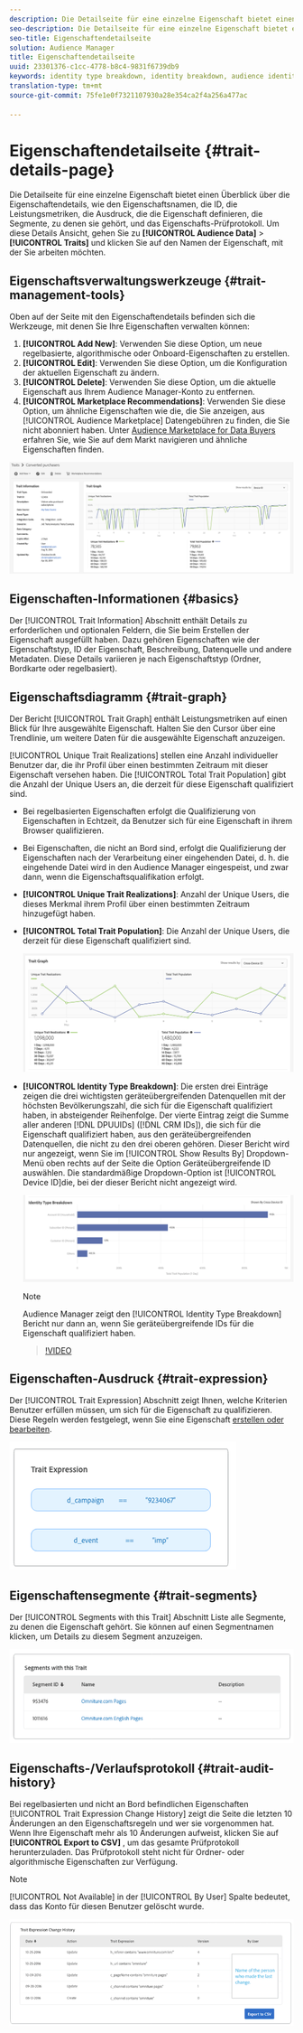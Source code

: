 ```yaml
---
description: Die Detailseite für eine einzelne Eigenschaft bietet einen Überblick über Informationen wie Eigenschaftsname, ID, Leistungsmetriken, Ausdruck, die die Eigenschaft definieren, Segmente, zu denen sie gehört, und das Eigenschafts-Prüfprotokoll. Um diese Details anzuzeigen, gehen Sie zu "Audience-Daten"> "Eigenschaften"und klicken Sie auf den Namen der Eigenschaft, mit der Sie arbeiten möchten.
seo-description: Die Detailseite für eine einzelne Eigenschaft bietet einen Überblick über Informationen wie Eigenschaftsname, ID, Leistungsmetriken, Ausdruck, die die Eigenschaft definieren, Segmente, zu denen sie gehört, und das Eigenschafts-Prüfprotokoll. Um diese Details anzuzeigen, gehen Sie zu "Audience-Daten"> "Eigenschaften"und klicken Sie auf den Namen der Eigenschaft, mit der Sie arbeiten möchten.
seo-title: Eigenschaftendetailseite
solution: Audience Manager
title: Eigenschaftendetailseite
uuid: 23301376-c1cc-4778-b8c4-9831f6739db9
keywords: identity type breakdown, identity breakdown, audience identity reporting
translation-type: tm+mt
source-git-commit: 75fe1e0f7321107930a28e354ca2f4a256a477ac

---
```



# Eigenschaftendetailseite {#trait-details-page}

Die Detailseite für eine einzelne Eigenschaft bietet einen Überblick über die Eigenschaftendetails, wie den Eigenschaftsnamen, die ID, die Leistungsmetriken, die Ausdruck, die die Eigenschaft definieren, die Segmente, zu denen sie gehört, und das Eigenschafts-Prüfprotokoll. Um diese Details Ansicht, gehen Sie zu **[!UICONTROL Audience Data]** > **[!UICONTROL Traits]** und klicken Sie auf den Namen der Eigenschaft, mit der Sie arbeiten möchten.

## Eigenschaftsverwaltungswerkzeuge {#trait-management-tools}

Oben auf der Seite mit den Eigenschaftendetails befinden sich die Werkzeuge, mit denen Sie Ihre Eigenschaften verwalten können:

1. **[!UICONTROL Add New]**: Verwenden Sie diese Option, um neue regelbasierte, algorithmische oder Onboard-Eigenschaften zu erstellen.
2. **[!UICONTROL Edit]**: Verwenden Sie diese Option, um die Konfiguration der aktuellen Eigenschaft zu ändern.
3. **[!UICONTROL Delete]**: Verwenden Sie diese Option, um die aktuelle Eigenschaft aus Ihrem Audience Manager-Konto zu entfernen.
4. **[!UICONTROL Marketplace Recommendations]**: Verwenden Sie diese Option, um ähnliche Eigenschaften wie die, die Sie anzeigen, aus [!UICONTROL Audience Marketplace] Datengebühren zu finden, die Sie nicht abonniert haben. Unter [Audience Marketplace for Data Buyers](../audience-marketplace/marketplace-data-buyers/marketplace-data-buyers.md) erfahren Sie, wie Sie auf dem Markt navigieren und ähnliche Eigenschaften finden.

![basic-property-information](assets/basic-trait-information.png)

## Eigenschaften-Informationen {#basics}

Der [!UICONTROL Trait Information] Abschnitt enthält Details zu erforderlichen und optionalen Feldern, die Sie beim Erstellen der Eigenschaft ausgefüllt haben. Dazu gehören Eigenschaften wie der Eigenschaftstyp, ID der Eigenschaft, Beschreibung, Datenquelle und andere Metadaten. Diese Details variieren je nach Eigenschaftstyp (Ordner, Bordkarte oder regelbasiert).

## Eigenschaftsdiagramm {#trait-graph}

Der Bericht [!UICONTROL Trait Graph] enthält Leistungsmetriken auf einen Blick für Ihre ausgewählte Eigenschaft. Halten Sie den Cursor über eine Trendlinie, um weitere Daten für die ausgewählte Eigenschaft anzuzeigen.

[!UICONTROL Unique Trait Realizations] stellen eine Anzahl individueller Benutzer dar, die ihr Profil über einen bestimmten Zeitraum mit dieser Eigenschaft versehen haben. Die [!UICONTROL Total Trait Population] gibt die Anzahl der Unique Users an, die derzeit für diese Eigenschaft qualifiziert sind.

* Bei regelbasierten Eigenschaften erfolgt die Qualifizierung von Eigenschaften in Echtzeit, da Benutzer sich für eine Eigenschaft in ihrem Browser qualifizieren.
* Bei Eigenschaften, die nicht an Bord sind, erfolgt die Qualifizierung der Eigenschaften nach der Verarbeitung einer eingehenden Datei, d. h. die eingehende Datei wird in den Audience Manager [](../../faq/faq-inbound-data-ingestion.md) eingespeist, und zwar dann, wenn die Eigenschaftsqualifikation erfolgt.
* **[!UICONTROL Unique Trait Realizations]**: Anzahl der Unique Users, die dieses Merkmal ihrem Profil über einen bestimmten Zeitraum hinzugefügt haben.
* **[!UICONTROL Total Trait Population]**: Die Anzahl der Unique Users, die derzeit für diese Eigenschaft qualifiziert sind.

   ![trait-graph](assets/trait-summary.png)

* **[!UICONTROL Identity Type Breakdown]**: Die ersten drei Einträge zeigen die drei wichtigsten geräteübergreifenden Datenquellen mit der höchsten Bevölkerungszahl, die sich für die Eigenschaft qualifiziert haben, in absteigender Reihenfolge. Der vierte Eintrag zeigt die Summe aller anderen [!DNL DPUUIDs] ([!DNL CRM IDs]), die sich für die Eigenschaft qualifiziert haben, aus den geräteübergreifenden Datenquellen, die nicht zu den drei oberen gehören. Dieser Bericht wird nur angezeigt, wenn Sie im [!UICONTROL Show Results By] Dropdown-Menü oben rechts auf der Seite die Option Geräteübergreifende ID auswählen. Die standardmäßige Dropdown-Option ist [!UICONTROL Device ID]die, bei der dieser Bericht nicht angezeigt wird.

   ![trait-graph](assets/trait-identity.png)

   >[!NOTE]
   >
   >Audience Manager zeigt den [!UICONTROL Identity Type Breakdown] Bericht nur dann an, wenn Sie geräteübergreifende IDs für die Eigenschaft qualifiziert haben.

   >[!VIDEO](https://video.tv.adobe.com/v/27977/)

## Eigenschaften-Ausdruck {#trait-expression}

Der [!UICONTROL Trait Expression] Abschnitt zeigt Ihnen, welche Kriterien Benutzer erfüllen müssen, um sich für die Eigenschaft zu qualifizieren. Diese Regeln werden festgelegt, wenn Sie eine Eigenschaft [erstellen oder bearbeiten](../../features/traits/about-trait-builder.md).

![](assets/traitExpression.png)

## Eigenschaftensegmente {#trait-segments}

Der [!UICONTROL Segments with this Trait] Abschnitt Liste alle Segmente, zu denen die Eigenschaft gehört. Sie können auf einen Segmentnamen klicken, um Details zu diesem Segment anzuzeigen.

![](assets/traitSegments.png)

## Eigenschafts-/Verlaufsprotokoll {#trait-audit-history}

Bei regelbasierten und nicht an Bord befindlichen Eigenschaften [!UICONTROL Trait Expression Change History] zeigt die Seite die letzten 10 Änderungen an den Eigenschaftsregeln und wer sie vorgenommen hat. Wenn Ihre Eigenschaft mehr als 10 Änderungen aufweist, klicken Sie auf **[!UICONTROL Export to CSV]** , um das gesamte Prüfprotokoll herunterzuladen. Das Prüfprotokoll steht nicht für Ordner- oder algorithmische Eigenschaften zur Verfügung.

>[!NOTE]
>
>[!UICONTROL Not Available] in der [!UICONTROL By User] Spalte bedeutet, dass das Konto für diesen Benutzer gelöscht wurde.

![](assets/traitHistory.png)